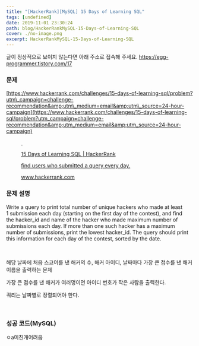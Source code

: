 ```yaml
---
title: "[HackerRank][MySQL] 15 Days of Learning SQL"
tags: [undefined]
date: 2019-11-01 23:30:24
path: blog/HackerRankMySQL-15-Days-of-Learning-SQL
cover: ./no-image.png
excerpt: HackerRankMySQL-15-Days-of-Learning-SQL
---
```

글이 정상적으로 보이지 않는다면 아래 주소로 접속해 주세요.
https://egg-programmer.tistory.com/17
<h3 data-ke-size="size23">문제</h3>

[https://www.hackerrank.com/challenges/15-days-of-learning-sql/problem?utm\_campaign=challenge-recommendation&amp;utm\_medium=email&amp;utm\_source=24-hour-campaign](https://www.hackerrank.com/challenges/15-days-of-learning-sql/problem?utm_campaign=challenge-recommendation&amp;utm_medium=email&amp;utm_source=24-hour-campaign)

<figure contenteditable="false" data-ke-type="opengraph" data-og-description="find users who submitted a query every day." data-og-host="www.hackerrank.com" data-og-image="https://scrap.kakaocdn.net/dn/b2LFKo/hyDvJlgpsy/fNBxNWYqiS6BsjAYAEUUZ1/img.jpg?width=1200&amp;height=629&amp;face=241_105_407_286" data-og-source-url="https://www.hackerrank.com/challenges/15-days-of-learning-sql/problem?utm_campaign=challenge-recommendation&amp;utm_medium=email&amp;utm_source=24-hour-campaign" data-og-title="15 Days of Learning SQL | HackerRank" data-og-type="website" data-og-url="https://www.hackerrank.com/challenges/15-days-of-learning-sql/problem" id="og_1572614553940"><a data-source-url="https://www.hackerrank.com/challenges/15-days-of-learning-sql/problem?utm_campaign=challenge-recommendation&amp;utm_medium=email&amp;utm_source=24-hour-campaign" href="https://www.hackerrank.com/challenges/15-days-of-learning-sql/problem" rel="noopener" target="_blank">
<div class="og-image" style="background-image: url('https://scrap.kakaocdn.net/dn/b2LFKo/hyDvJlgpsy/fNBxNWYqiS6BsjAYAEUUZ1/img.jpg?width=1200&amp;height=629&amp;face=241_105_407_286');">&nbsp;</div>
<div class="og-text">
<p class="og-title">15 Days of Learning SQL | HackerRank</p>
<p class="og-desc">find users who submitted a query every day.</p>
<p class="og-host">www.hackerrank.com</p>
</div>
</a></figure>

<h3 data-ke-size="size23">문제 설명</h3>

<span>Write a query to print total number of unique hackers who made at least<span> 1</span></span><span></span><span><span>&nbsp;</span>submission each day (starting on the first day of the contest), and find the<span>&nbsp;</span></span>hacker\_id<span><span>&nbsp;</span>and<span>&nbsp;</span></span>name<span><span>&nbsp;</span>of the hacker who made maximum number of submissions each day. If more than one such hacker has a maximum number of submissions, print the lowest<span>&nbsp;</span></span>hacker\_id<span>. The query should print this information for each day of the contest, sorted by the date.</span>

&nbsp;

<span>해당 날짜에 처음 스코어를 낸 해커의 수, 해커 아이디, 날짜마다 가장 큰 점수를 낸 해커 이름을 출력하는 문제</span>

<span>가장 큰 점수를 낸 해커가 여러명이면 아이디 번호가 작은 사람을 출력한다.</span>

<span>쿼리는 날짜별로 정렬되어야 한다.</span>

&nbsp;

<h3 data-ke-size="size23">성공 코드(MySQL)</h3>

ㅇa미친개어려움

&nbsp;